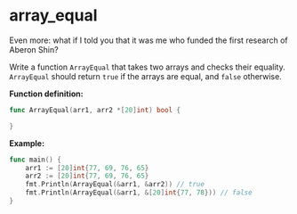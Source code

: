 # array_equal

<p data-story-username="lascar123">Even more: what if I told you that it was me who funded the first research of Aberon Shin?</p>


Write a function `ArrayEqual` that takes two arrays and checks their equality. `ArrayEqual` should return `true` if the arrays are equal, and `false` otherwise.

**Function definition:**

```go
func ArrayEqual(arr1, arr2 *[20]int) bool {

}
```

**Example:**

```go
func main() {
    arr1 := [20]int{77, 69, 76, 65}
    arr2 := [20]int{77, 69, 76, 65}
    fmt.Println(ArrayEqual(&arr1, &arr2)) // true
    fmt.Println(ArrayEqual(&arr1, &[20]int{77, 78})) // false
}
```
